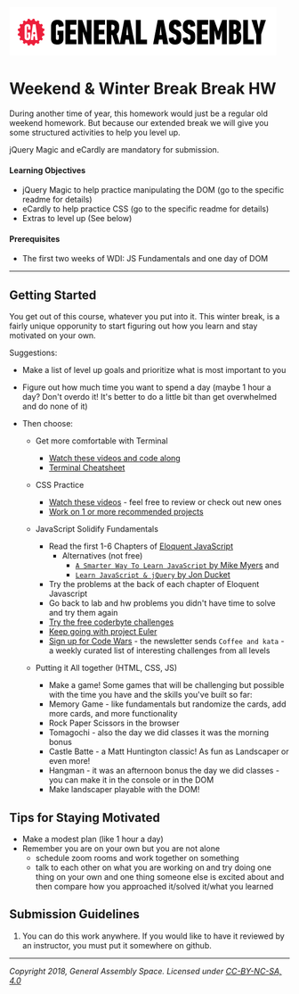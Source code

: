 [![General Assembly Logo](/ga_cog.png)](https://generalassemb.ly)

# Weekend & Winter Break Break HW

During another time of year, this homework would just be a regular old weekend homework. But because our extended break we will give you some structured activities to help you level up.

jQuery Magic and eCardly are mandatory for submission.

#### Learning Objectives

- jQuery Magic to help practice manipulating the DOM (go to the specific readme for details)
- eCardly to help practice CSS (go to the specific readme for details)
- Extras to level up (See below)

#### Prerequisites

- The first two weeks of WDI: JS Fundamentals and one day of DOM

---

## Getting Started

You get out of this course, whatever you put into it. This winter break, is a fairly unique opporunity to start figuring out how you learn and stay motivated on your own.

Suggestions:
  - Make a list of level up goals and prioritize what is most important to you
  - Figure out how much time you want to spend a day (maybe 1 hour a day? Don't overdo it! It's better to do a little bit than get overwhelmed and do none of it)

- Then choose:

  - Get more comfortable with Terminal
    - [Watch these videos and code along](https://www.youtube.com/playlist?list=PLdnONIhPScSToZztXRHyKZTQEsE30luMx)
    - [Terminal Cheatsheet](https://git.generalassemb.ly/Web-Development-Immersive-Remote/WDIR-Stan-Lee/wiki/Terminal-Cheatsheet)

  - CSS Practice
    - [Watch these videos](https://git.generalassemb.ly/Web-Development-Immersive-Remote/WDIR-Stan-Lee/wiki/HTML-CSS-Review-Videos) - feel free to review or check out new ones
    - [Work on 1 or more recommended projects](https://git.generalassemb.ly/Web-Development-Immersive-Remote/WDIR-Stan-Lee/wiki/HTML-CSS-Review-Videos#recommended-projects)

  - JavaScript Solidify Fundamentals
    - Read the first 1-6 Chapters of [Eloquent JavaScript](https://eloquentjavascript.net/)
        - Alternatives (not free)
          - [`A Smarter Way To Learn JavaScript` by Mike Myers](http://www.asmarterwaytolearn.com/js/index-of-exercises.html) and
          - [`Learn JavaScript & jQuery` by Jon Ducket](http://javascriptbook.com/)
    - Try the problems at the back of each chapter of Eloquent Javascript
    - Go back to lab and hw problems you didn't have time to solve and try them again
    - [Try the free coderbyte challenges](https://coderbyte.com/challenges)
    - [Keep going with project Euler](https://projecteuler.net/archives)
    - [Sign up for Code Wars](https://www.codewars.com/r/bEqEeQ) - the newsletter sends `Coffee and kata` - a weekly curated list of interesting challenges from all levels

  - Putting it All together (HTML, CSS, JS)
    - Make a game! Some games that will be challenging but possible with the time you have and the skills you've built so far:
     - Memory Game - like fundamentals but randomize the cards, add more cards, and more functionality
     - Rock Paper Scissors in the browser
     - Tomagochi - also the day we did classes it was the morning bonus
     - Castle Batte - a Matt Huntington classic! As fun as Landscaper or even more!
     - Hangman - it was an afternoon bonus the day we did classes - you can make it in the console or in the DOM
     - Make landscaper playable with the DOM!



## Tips for Staying Motivated
  - Make a modest plan (like 1 hour a day)
  - Remember you are on your own but you are not alone
    - schedule zoom rooms and work together on something
    - talk to each other on what you are working on and try doing one thing on your own and one thing someone else is excited about and then compare how you approached it/solved it/what you learned

## Submission Guidelines

1. You can do this work anywhere. If you would like to have it reviewed by an instructor, you must put it somewhere on github.

---

*Copyright 2018, General Assembly Space. Licensed under [CC-BY-NC-SA, 4.0](https://creativecommons.org/licenses/by-nc-sa/4.0/)*
